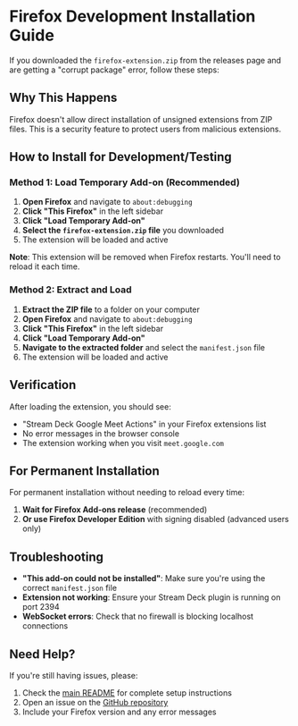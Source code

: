 # Firefox Development Installation Guide

If you downloaded the `firefox-extension.zip` from the releases page and are getting a "corrupt package" error, follow these steps:

## Why This Happens

Firefox doesn't allow direct installation of unsigned extensions from ZIP files. This is a security feature to protect users from malicious extensions.

## How to Install for Development/Testing

### Method 1: Load Temporary Add-on (Recommended)

1. **Open Firefox** and navigate to `about:debugging`
2. **Click "This Firefox"** in the left sidebar
3. **Click "Load Temporary Add-on"**
4. **Select the `firefox-extension.zip` file** you downloaded
5. The extension will be loaded and active

**Note**: This extension will be removed when Firefox restarts. You'll need to reload it each time.

### Method 2: Extract and Load

1. **Extract the ZIP file** to a folder on your computer
2. **Open Firefox** and navigate to `about:debugging`
3. **Click "This Firefox"** in the left sidebar
4. **Click "Load Temporary Add-on"**
5. **Navigate to the extracted folder** and select the `manifest.json` file
6. The extension will be loaded and active

## Verification

After loading the extension, you should see:
- "Stream Deck Google Meet Actions" in your Firefox extensions list
- No error messages in the browser console
- The extension working when you visit `meet.google.com`

## For Permanent Installation

For permanent installation without needing to reload every time:
1. **Wait for Firefox Add-ons release** (recommended)
2. **Or use Firefox Developer Edition** with signing disabled (advanced users only)

## Troubleshooting

- **"This add-on could not be installed"**: Make sure you're using the correct `manifest.json` file
- **Extension not working**: Ensure your Stream Deck plugin is running on port 2394
- **WebSocket errors**: Check that no firewall is blocking localhost connections

## Need Help?

If you're still having issues, please:
1. Check the [main README](../README.md) for complete setup instructions
2. Open an issue on the [GitHub repository](https://github.com/ChrisRegado/streamdeck-googlemeet/issues)
3. Include your Firefox version and any error messages 